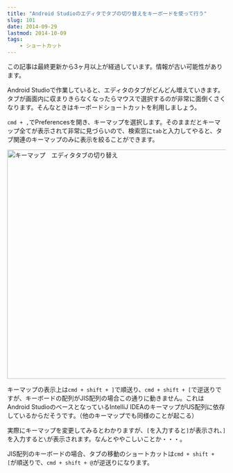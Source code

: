 ```yaml
---
title: "Android Studioのエディタでタブの切り替えをキーボードを使って行う"
slug: 101
date: 2014-09-29
lastmod: 2014-10-09
tags: 
    - ショートカット
---
```


<div id="wppda_alert">この記事は最終更新から3ヶ月以上が経過しています。情報が古い可能性があります。</div><p>Android Studioで作業していると、エディタのタブがどんどん増えていきます。タブが画面内に収まりきらなくなったらマウスで選択するのが非常に面倒くさくなります。そんなときはキーボードショートカットを利用しましょう。</p>
<p><code>cmd + ,</code>でPreferencesを開き、キーマップを選択します。そのままだとキーマップ全てが表示されて非常に見づらいので、検索窓に<code>tab</code>と入力してやると、タブ関連のキーマップのみに表示を絞ることができます。</p>
<p><img src="https://android.gcreate.jp/wp-content/uploads/2014/09/0bc4871aebae9ea286c935fc3c272429.jpg" alt="キーマップ　エディタタブの切り替え" title="キーマップ　エディタタブの切り替え.jpg" border="0" width="600" height="528" /></p>
<p>キーマップの表示上は<code>cmd + shift + ]</code>で順送り、<code>cmd + shift + [</code>で逆送りですが、キーボードの配列がJIS配列の場合この通りに動きません。これはAndroid StudioのベースとなっているIntelliJ IDEAのキーマップがUS配列に依存しているからだそうです。（他のキーマップでも同様のことが起こる）</p>
<p>実際にキーマップを変更してみるとわかりますが、<code>[</code>を入力すると<code>]</code>が表示され、<code>]</code>を入力すると<code>\</code>が表示されます。なんとややこしいことか・・・。</p>
<p>JIS配列のキーボードの場合、タブの移動のショートカットは<code>cmd + shift + [</code>が順送りで、<code>cmd + shift + @</code>が逆送りになります。</p>

  
